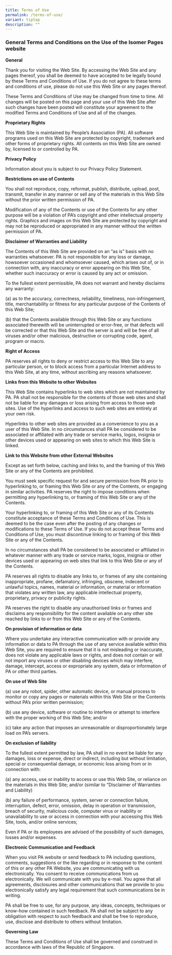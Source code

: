 ```yaml
---
title: Terms of Use
permalink: /terms-of-use/
variant: tiptap
description: ""
---
```

<h3><strong>General Terms and Conditions on the Use of the Isomer Pages website</strong></h3>
<p><strong>General</strong>
</p>
<p>Thank you for visiting the Web Site. By accessing the Web Site and any
pages thereof, you shall be deemed to have accepted to be legally bound
by these Terms and Conditions of Use. If you do not agree to these terms
and conditions of use, please do not use this Web Site or any pages thereof.</p>
<p>These Terms and Conditions of Use may be changed from time to time. All
changes will be posted on this page and your use of this Web Site after
such changes have been posted will constitute your agreement to the modified
Terms and Conditions of Use and all of the changes.</p>
<p><strong>Proprietary Rights</strong>
</p>
<p>This Web Site is maintained by People’s Association (PA). All software
programs used on this Web Site are protected by copyright, trademark and
other forms of proprietary rights. All contents on this Web Site are owned
by, licensed to or controlled by PA.</p>
<p><strong>Privacy Policy</strong>
</p>
<p>Information about you is subject to our Privacy Policy Statement.</p>
<p><strong>Restrictions on use of Contents</strong>
</p>
<p>You shall not reproduce, copy, reformat, publish, distribute, upload,
post, transmit, transfer in any manner or sell any of the materials in
this Web Site without the prior written permission of PA.</p>
<p>Modification of any of the Contents or use of the Contents for any other
purpose will be a violation of PA’s copyright and other intellectual property
rights. Graphics and images on this Web Site are protected by copyright
and may not be reproduced or appropriated in any manner without the written
permission of PA.</p>
<p><strong>Disclaimer of Warranties and Liability</strong>
</p>
<p>The Contents of this Web Site are provided on an “as is” basis with no
warranties whatsoever. PA is not responsible for any loss or damage, howsoever
occasioned and whomsoever caused, which arises out of, or in connection
with, any inaccuracy or error appearing on this Web Site, whether such
inaccuracy or error is caused by any act or omission.</p>
<p>To the fullest extent permissible, PA does not warrant and hereby disclaims
any warranty:</p>
<p>(a) as to the accuracy, correctness, reliability, timeliness, non-infringement,
title, merchantability or fitness for any particular purpose of the Contents
of this Web Site;</p>
<p>(b) that the Contents available through this Web Site or any functions
associated therewith will be uninterrupted or error-free, or that defects
will be corrected or that this Web Site and the server is and will be free
of all viruses and/or other malicious, destructive or corrupting code,
agent, program or macro.</p>
<p><strong>Right of Access</strong>
</p>
<p>PA reserves all rights to deny or restrict access to this Web Site to
any particular person, or to block access from a particular Internet address
to this Web Site, at any time, without ascribing any reasons whatsoever.</p>
<p><strong>Links from this Website to other Websites</strong>
</p>
<p>This Web Site contains hyperlinks to web sites which are not maintained
by PA. PA shall not be responsible for the contents of those web sites
and shall not be liable for any damages or loss arising from access to
those web sites. Use of the hyperlinks and access to such web sites are
entirely at your own risk.</p>
<p>Hyperlinks to other web sites are provided as a convenience to you as
a user of this Web Site. In no circumstances shall PA be considered to
be associated or affiliated with any trade or service marks, logos, insignia
or other devices used or appearing on web sites to which this Web Site
is linked.</p>
<p><strong>Link to this Website from other External Websites</strong>
</p>
<p>Except as set forth below, caching and links to, and the framing of this
Web Site or any of the Contents are prohibited.</p>
<p>You must seek specific request for and secure permission from PA prior
to hyperlinking to, or framing this Web Site or any of the Contents, or
engaging in similar activities. PA reserves the right to impose conditions
when permitting any hyperlinking to, or framing of this Web Site or any
of the Contents.</p>
<p>Your hyperlinking to, or framing of this Web Site or any of its Contents
constitute acceptance of these Terms and Conditions of Use. This is deemed
to be the case even after the posting of any changes or modifications to
these Terms of Use. If you do not accept these Terms and Conditions of
Use, you must discontinue linking to or framing of this Web Site or any
of the Contents.</p>
<p>In no circumstances shall PA be considered to be associated or affiliated
in whatever manner with any trade or service marks, logos, insignia or
other devices used or appearing on web sites that link to this Web Site
or any of the Contents.</p>
<p>PA reserves all rights to disable any links to, or frames of any site
containing inappropriate, profane, defamatory, infringing, obscene, indecent
or unlawful topics, names, material or information, or material or information
that violates any written law, any applicable intellectual property, proprietary,
privacy or publicity rights.</p>
<p>PA reserves the right to disable any unauthorised links or frames and
disclaims any responsibility for the content available on any other site
reached by links to or from this Web Site or any of the Contents.</p>
<p><strong>On provision of information or data</strong>
</p>
<p>Where you undertake any interactive communication with or provide any
information or data to PA through the use of any service available within
this Web Site, you are required to ensure that it is not misleading or
inaccurate, does not violate any applicable laws or rights, and does not
contain or will not import any viruses or other disabling devices which
may interfere, damage, intercept, access or expropriate any system, data
or information of PA or other third parties.</p>
<p><strong>On use of Web Site</strong>
</p>
<p>(a) use any robot, spider, other automatic device, or manual process to
monitor or copy any pages or materials within this Web Site or the Contents
without PA’s prior written permission;</p>
<p>(b) use any device, software or routine to interfere or attempt to interfere
with the proper working of this Web Site; and/or</p>
<p>(c) take any action that imposes an unreasonable or disproportionately
large load on PA’s servers.</p>
<p><strong>On exclusion of liability</strong>
</p>
<p>To the fullest extent permitted by law, PA shall in no event be liable
for any damages, loss or expense, direct or indirect, including but without
limitation, special or consequential damage, or economic loss arising from
or in connection with:</p>
<p>(a) any access, use or inability to access or use this Web Site, or reliance
on the materials in this Web Site; and/or (similar to “Disclaimer of Warranties
and Liability)</p>
<p>(b) any failure of performance, system, server or connection failure,
interruption, defect, error, omission, delay in operation or transmission,
breach of security, malicious code, computer virus or inability or unavailability
to use or access in connection with your accessing this Web Site, tools,
and/or online services;</p>
<p>Even if PA or its employees are advised of the possibility of such damages,
losses and/or expenses.</p>
<p><strong>Electronic Communication and Feedback</strong>
</p>
<p>When you visit PA website or send feedback to PA including questions,
comments, suggestions or the like regarding or in response to the content
of this or any other PA Website, you are communicating with us electronically.
You consent to receive communications from us electronically. We will communicate
with you by e-mail. You agree that all agreements, disclosures and other
communications that we provide to you electronically satisfy any legal
requirement that such communications be in writing.</p>
<p>PA shall be free to use, for any purpose, any ideas, concepts, techniques
or know-how contained in such feedback. PA shall not be subject to any
obligation with respect to such feedback and shall be free to reproduce,
use, disclose and distribute to others without limitation.</p>
<p><strong>Governing Law</strong>
</p>
<p>These Terms and Conditions of Use shall be governed and construed in accordance
with laws of the Republic of Singapore.</p>